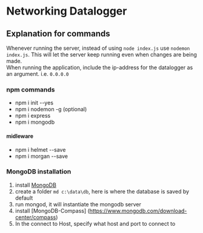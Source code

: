 # Networking Datalogger

## Explanation for commands
Whenever running the server, instead of using `node index.js` use `nodemon index.js`. This will let the server keep running even when changes are being made.<br>
When running the application, include the ip-address for the datalogger as an argument. i.e. `0.0.0.0`

### npm commands
* npm i init --yes
* npm i nodemon -g (optional)
* npm i express
* npm i mongodb

#### midleware
* npm i helmet --save
* npm i morgan --save

### MongoDB installation
1. install [MongoDB](https://www.mongodb.com/download-center?jmp=nav)
2. create a folder `md c:\data\db`, here is where the database is saved by default
3. run mongod, it will instantiate the mongodb server
4. install [MongoDB-Compass] (https://www.mongodb.com/download-center/compass)
5. In the connect to Host, specify what host and port to connect to